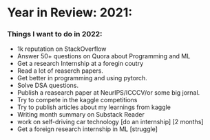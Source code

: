# Year in Review: 2021:

### **Things I want to do in 2022:**
-  1k reputation on StackOverflow
-  Answer 50+ questions on Quora about Programming and ML
-  Get a research Internship at a foregin coutry
- Read a lot of reaserch papers.
- Get better in programming and using pytorch.
- Solve DSA questions.
-  Publish a reasearch paper at NeurIPS/ICCCV/or some big jornal.
- Try to compete in the kaggle competitions
- Try to publish articles about my learnings from kaggle
- Writing month summary on Substack Reader 
- work on self-driving car technology [do an internship] [2 months]
- Get a foreign research internship in ML [struggle]
